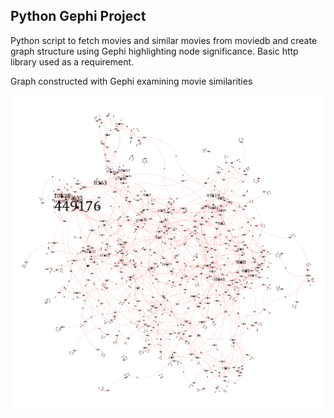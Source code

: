 ## Python Gephi Project

Python script to fetch movies and similar movies from moviedb and create graph structure using Gephi highlighting node significance. Basic http library used as a requirement.

Graph constructed with Gephi examining movie similarities 

![Alt text](graph.png)

